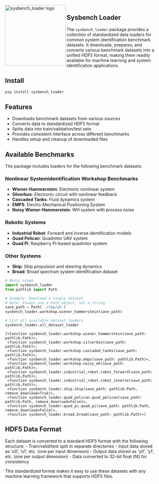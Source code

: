 

<img src="https://raw.githubusercontent.com/daniel-om-weber/sysbench_loader/main/assets/logo.svg" width="200" align="left" alt="sysbench_loader logo">

<!-- WARNING: THIS FILE WAS AUTOGENERATED! DO NOT EDIT! -->

## Sysbench Loader

The `sysbench_loader` package provides a collection of standardized data
loaders for common system identification benchmark datasets. It
downloads, prepares, and converts various benchmark datasets into a
unified HDF5 format, making them readily available for machine learning
and system identification applications.

## Install

``` sh
pip install sysbench_loader
```

## Features

- Downloads benchmark datasets from various sources
- Converts data to standardized HDF5 format
- Splits data into train/validation/test sets
- Provides consistent interface across different benchmarks
- Handles setup and cleanup of downloaded files

## Available Benchmarks

The package includes loaders for the following benchmark datasets:

### Nonlinear Systemidentification Workshop Benchmarks

- **Wiener-Hammerstein**: Electronic nonlinear system
- **Silverbox**: Electronic circuit with nonlinear feedback
- **Cascaded Tanks**: Fluid dynamics system
- **EMPS**: Electro-Mechanical Positioning System
- **Noisy Wiener-Hammerstein**: WH system with process noise

### Robotic Systems

- **Industrial Robot**: Forward and inverse identification models
- **Quad Pelican**: Quadrotor UAV system
- **Quad Pi**: Raspberry Pi-based quadrotor system

### Other Systems

- **Ship**: Ship propulsion and steering dynamics
- **Broad**: Broad spectrum system identification dataset

``` python
# Basic usage
import sysbench_loader
from pathlib import Path

# Example: Download a single dataset
# Note: Always use a Path object, not a string
save_path = Path('./tmp/wh')
sysbench_loader.workshop.wiener_hammerstein(save_path)
```

``` python
# List all available dataset loaders
sysbench_loader.all_dataset_loader
```

    [<function sysbench_loader.workshop.wiener_hammerstein(save_path: pathlib.Path)>,
     <function sysbench_loader.workshop.silverbox(save_path: pathlib.Path)>,
     <function sysbench_loader.workshop.cascaded_tanks(save_path: pathlib.Path)>,
     <function sysbench_loader.workshop.emps(save_path: pathlib.Path)>,
     <function sysbench_loader.workshop.noisy_wh(save_path: pathlib.Path)>,
     <function sysbench_loader.industrial_robot.robot_forward(save_path: pathlib.Path)>,
     <function sysbench_loader.industrial_robot.robot_inverse(save_path: pathlib.Path)>,
     <function sysbench_loader.ship.ship(save_path: pathlib.Path, remove_download=True)>,
     <function sysbench_loader.quad_pelican.quad_pelican(save_path: pathlib.Path, remove_download=False)>,
     <function sysbench_loader.quad_pi.quad_pi(save_path: pathlib.Path, remove_download=False)>,
     <function sysbench_loader.broad.broad(save_path: pathlib.Path)>]

## HDF5 Data Format

Each dataset is converted to a standard HDF5 format with the following
structure: - Train/valid/test split in separate directories - Input data
stored as ‘u0’, ‘u1’, etc. (one per input dimension) - Output data
stored as ‘y0’, ‘y1’, etc. (one per output dimension) - Data converted
to 32-bit float (f4) for consistency

This standardized format makes it easy to use these datasets with any
machine learning framework that supports HDF5 files.

